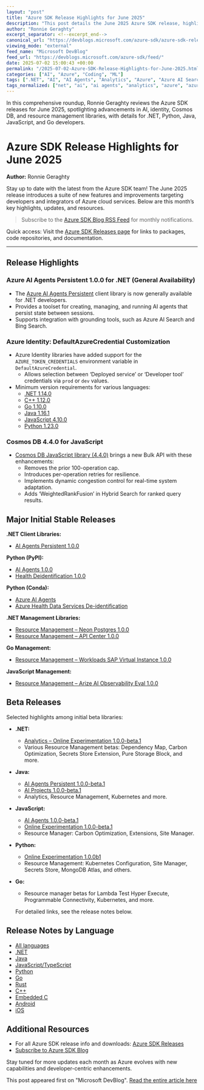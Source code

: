 ```yaml
---
layout: "post"
title: "Azure SDK Release Highlights for June 2025"
description: "This post details the June 2025 Azure SDK release, highlighting new and updated libraries across Azure services. Major updates include GA for Azure AI Agents Persistent for .NET, enhancements to Azure Identity’s DefaultAzureCredential, and updates for Cosmos DB, along with numerous stable and beta releases for resource management and analytics."
author: "Ronnie Geraghty"
excerpt_separator: <!--excerpt_end-->
canonical_url: "https://devblogs.microsoft.com/azure-sdk/azure-sdk-release-june-2025/"
viewing_mode: "external"
feed_name: "Microsoft DevBlog"
feed_url: "https://devblogs.microsoft.com/azure-sdk/feed/"
date: 2025-07-02 15:00:43 +00:00
permalink: "/2025-07-02-Azure-SDK-Release-Highlights-for-June-2025.html"
categories: ["AI", "Azure", "Coding", "ML"]
tags: [".NET", "AI", "AI Agents", "Analytics", "Azure", "Azure AI Search", "Azure Identity", "Azure SDK", "Bing Search", "Bulk API", "Client Library", "Cloud Services", "Coding", "Cosmos DB", "DefaultAzureCredential", "Go", "Hybrid Search", "Java", "JavaScript", "ML", "News", "Online Experimentation", "Python", "Release Notes", "Resource Management", "Resource Manager", "SDK"]
tags_normalized: ["net", "ai", "ai agents", "analytics", "azure", "azure ai search", "azure identity", "azure sdk", "bing search", "bulk api", "client library", "cloud services", "coding", "cosmos db", "defaultazurecredential", "go", "hybrid search", "java", "javascript", "ml", "news", "online experimentation", "python", "release notes", "resource management", "resource manager", "sdk"]
---
```


In this comprehensive roundup, Ronnie Geraghty reviews the Azure SDK releases for June 2025, spotlighting advancements in AI, identity, Cosmos DB, and resource management libraries, with details for .NET, Python, Java, JavaScript, and Go developers.<!--excerpt_end-->

# Azure SDK Release Highlights for June 2025

**Author:** Ronnie Geraghty

Stay up to date with the latest from the Azure SDK team! The June 2025 release introduces a suite of new features and improvements targeting developers and integrators of Azure cloud services. Below are this month’s key highlights, updates, and resources.

> Subscribe to the [Azure SDK Blog RSS Feed](https://devblogs.microsoft.com/azure-sdk/feed/) for monthly notifications.

Quick access: Visit the [Azure SDK Releases page](https://aka.ms/azsdk/releases) for links to packages, code repositories, and documentation.

---

## Release Highlights

### Azure AI Agents Persistent 1.0.0 for .NET (General Availability)

- The [Azure AI Agents Persistent](https://www.nuget.org/packages/Azure.AI.Agents.Persistent/1.0.0) client library is now generally available for .NET developers.
- Provides a toolset for creating, managing, and running AI agents that persist state between sessions.
- Supports integration with grounding tools, such as Azure AI Search and Bing Search.

### Azure Identity: DefaultAzureCredential Customization

- Azure Identity libraries have added support for the `AZURE_TOKEN_CREDENTIALS` environment variable in `DefaultAzureCredential`.
    - Allows selection between ‘Deployed service’ or ‘Developer tool’ credentials via `prod` or `dev` values.
- Minimum version requirements for various languages:
    - [.NET 1.14.0](https://aka.ms/azsdk/net/identity/credential-chains#exclude-a-credential-type-category)
    - [C++ 1.12.0](https://aka.ms/azsdk/cpp/identity/credential-chains#how-to-customize-defaultazurecredential)
    - [Go 1.10.0](https://aka.ms/azsdk/go/identity/credential-chains#how-to-customize-defaultazurecredential)
    - [Java 1.16.1](https://aka.ms/azsdk/java/identity/credential-chains#how-to-customize-defaultazurecredential)
    - [JavaScript 4.10.0](https://aka.ms/azsdk/js/identity/credential-chains#how-to-customize-defaultazurecredential)
    - [Python 1.23.0](https://aka.ms/azsdk/python/identity/credential-chains#exclude-a-credential-type-category)

### Cosmos DB 4.4.0 for JavaScript

- [Cosmos DB JavaScript library (4.4.0)](https://www.npmjs.com/package/@azure/cosmos/v/4.4.0) brings a new Bulk API with these enhancements:
    - Removes the prior 100-operation cap.
    - Introduces per-operation retries for resilience.
    - Implements dynamic congestion control for real-time system adaptation.
    - Adds ‘WeightedRankFusion’ in Hybrid Search for ranked query results.

## Major Initial Stable Releases

**.NET Client Libraries:**

- [AI Agents Persistent 1.0.0](https://www.nuget.org/packages/Azure.AI.Agents.Persistent/1.0.0)

**Python (PyPI):**

- [AI Agents 1.0.0](https://pypi.org/project/azure-ai-agents/1.0.0)
- [Health Deidentification 1.0.0](https://pypi.org/project/azure-health-deidentification/1.0.0)

**Python (Conda):**

- [Azure AI Agents](https://anaconda.org/Microsoft/azure-ai-agents)
- [Azure Health Data Services De-identification](https://anaconda.org/microsoft/azure-health-deidentification)

**.NET Management Libraries:**

- [Resource Management – Neon Postgres 1.0.0](https://www.nuget.org/packages/Azure.ResourceManager.NeonPostgres/1.0.0)
- [Resource Management – API Center 1.0.0](https://www.nuget.org/packages/Azure.ResourceManager.ApiCenter/1.0.0)

**Go Management:**

- [Resource Management – Workloads SAP Virtual Instance 1.0.0](https://pkg.go.dev/github.com/Azure/azure-sdk-for-go/sdk/resourcemanager/workloadssapvirtualinstance/armworkloadssapvirtualinstance)

**JavaScript Management:**

- [Resource Management – Arize AI Observability Eval 1.0.0](https://www.npmjs.com/package/@azure/arm-arizeaiobservabilityeval)

## Beta Releases

Selected highlights among initial beta libraries:

- **.NET:**
    - [Analytics – Online Experimentation 1.0.0-beta.1](https://www.nuget.org/packages/Azure.Analytics.OnlineExperimentation/1.0.0-beta.1)
    - Various Resource Management betas: Dependency Map, Carbon Optimization, Secrets Store Extension, Pure Storage Block, and more.
- **Java:**
    - [AI Agents Persistent 1.0.0-beta.1](https://mvnrepository.com/artifact/com.azure/azure-ai-agents-persistent/1.0.0-beta.1)
    - [AI Projects 1.0.0-beta.1](https://mvnrepository.com/artifact/com.azure/azure-ai-projects/1.0.0-beta.1)
    - Analytics, Resource Management, Kubernetes and more.
- **JavaScript:**
    - [AI Agents 1.0.0-beta.1](https://www.npmjs.com/package/@azure/ai-agents/v/1.0.0-beta.1)
    - [Online Experimentation 1.0.0-beta.1](https://www.npmjs.com/package/@azure-rest/onlineexperimentation/v/1.0.0-beta.1)
    - Resource Manager: Carbon Optimization, Extensions, Site Manager.
- **Python:**
    - [Online Experimentation 1.0.0b1](https://pypi.org/project/azure-onlineexperimentation/1.0.0b1)
    - Resource Management: Kubernetes Configuration, Site Manager, Secrets Store, MongoDB Atlas, and others.
- **Go:**
    - Resource manager betas for Lambda Test Hyper Execute, Programmable Connectivity, Kubernetes, and more.
    
  For detailed links, see the release notes below.

## Release Notes by Language

- [All languages](https://azure.github.io/azure-sdk/releases/2025-06/index.html)
- [.NET](https://azure.github.io/azure-sdk/releases/2025-06/dotnet.html)
- [Java](https://azure.github.io/azure-sdk/releases/2025-06/java.html)
- [JavaScript/TypeScript](https://azure.github.io/azure-sdk/releases/2025-06/js.html)
- [Python](https://azure.github.io/azure-sdk/releases/2025-06/python.html)
- [Go](https://azure.github.io/azure-sdk/releases/2025-06/go.html)
- [Rust](https://azure.github.io/azure-sdk/releases/2025-06/rust.html)
- [C++](https://azure.github.io/azure-sdk/releases/2025-06/cpp.html)
- [Embedded C](https://azure.github.io/azure-sdk/releases/2025-06/c.html)
- [Android](https://azure.github.io/azure-sdk/releases/2025-06/android.html)
- [iOS](https://azure.github.io/azure-sdk/releases/2025-06/ios.html)

## Additional Resources

- For all Azure SDK release info and downloads: [Azure SDK Releases](https://aka.ms/azsdk/releases)
- [Subscribe to Azure SDK Blog](https://devblogs.microsoft.com/azure-sdk/feed/)

Stay tuned for more updates each month as Azure evolves with new capabilities and developer-centric enhancements.

This post appeared first on "Microsoft DevBlog". [Read the entire article here](https://devblogs.microsoft.com/azure-sdk/azure-sdk-release-june-2025/)
